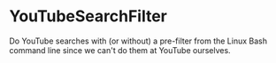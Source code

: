 # YouTubeSearchFilter
Do YouTube searches with (or without) a pre-filter from the Linux Bash command line since we can't do them at YouTube ourselves.
